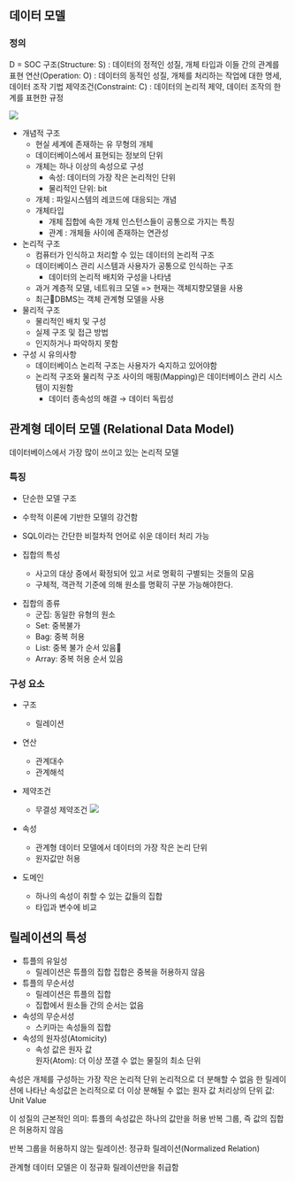 ## 데이터 모델
### 정의
D = SOC
구조(Structure: S) : 데이터의 정적인 성질, 개체 타입과 이들 간의 관계를 표현
연산(Operation: O) :  데이터의 동적인 성질, 개체를 처리하는 작업에 대한 명세, 데이터 조작 기법
제약조건(Constraint: C) : 데이터의 논리적 제약, 데이터 조작의 한계를 표현한 규정



![](https://i.imgur.com/ZLaSwsm.png)

* 개념적 구조
	* 현실 세계에 존재하는 유 무형의 개체
	* 데이터베이스에서 표현되는 정보의 단위
	* 개체는 하나 이상의 속성으로 구성
		* 속성: 데이터의 가장 작은 논리적인 단위
		* 물리적인 단위: bit
	* 개체 : 파일시스템의 레코드에 대응되는 개념
	* 개체타입
		* 개체 집합에 속한 개체 인스턴스들이 공통으로 가지는 특징
		* 관계 : 개체들 사이에 존재하는 연관성
* 논리적 구조
	* 컴퓨터가 인식하고 처리할 수 있는 데이터의 논리적 구조
	* 데이터베이스 관리 시스템과 사용자가 공통으로 인식하는 구조
		* 데이터의 논리적 배치와 구성을 나타냄
	* 과거 계층적 모델, 네트워크 모델 => 현재는 객체지향모델을 사용
	* 최근DBMS는 객체 관계형 모델을 사용
* 물리적 구조
	* 물리적인 배치 및 구성
	* 실제 구조 및 접근 방법
	* 인지하거나 파악하지 못함
* 구성 시 유의사항
	* 데이터베이스 논리적 구조는 사용자가 숙지하고 있어야함
	* 논리적 구조와 물리적 구조 사이의 매핑(Mapping)은 데이터베이스 관리 시스템이 지원함
		* 데이터 종속성의 해결 → 데이터 독립성

## 관계형 데이터 모델 (Relational Data Model)
데이터베이스에서 가장 많이 쓰이고 있는 논리적 모델

### 특징
* 단순한 모델 구조
* 수학적 이론에 기반한 모델의 강건함
* SQL이라는 간단한 비절차적 언어로 쉬운 데이터 처리 가능

* 집합의 특성
	* 사고의 대상 중에서 확정되어 있고 서로 명확히 구별되는 것들의 모음
	* 구체적, 객관적 기준에 의해 원소를 명확히 구분 가능해야한다.
- 집합의 종류
	- 군집: 동일한 유형의 원소
	- Set: 중복불가
	- Bag: 중복 허용
	- List: 중복 불가 순서 있음
	- Array: 중복 허용 순서 있음

### 구성 요소
- 구조
	- 릴레이션
- 연산
	- 관계대수
	- 관계해석
- 제약조건
	- 무결성 제약조건
![](https://i.imgur.com/ddrpNc1.png)


- 속성
	- 관계형 데이터 모델에서 데이터의 가장 작은 논리 단위
	- 원자값만 허용
- 도메인
	- 하나의 속성이 취할 수 있는 값들의 집합
	- 타입과 변수에 비교


## 릴레이션의 특성
- 튜플의 유일성
	- 릴레이션은 튜플의 집합 집합은 중복을 허용하지 않음
- 튜플의 무순서성
	- 릴레이션은 튜플의 집합  
	- 집합에서 원소들 간의 순서는 없음
- 속성의 무순서성
	- 스키마는 속성들의 집합
- 속성의 원자성(Atomicity)
	- 속성 값은 원자 값  
원자(Atom): 더 이상 쪼갤 수 없는 물질의 최소 단위

속성은 개체를 구성하는 가장 작은 논리적 단위 논리적으로 더 분해할 수 없음
한 릴레이션에 나타난 속성값은 논리적으로 더 이상 분해될 수 없는 원자 값 처리상의 단위 값: Unit Value

이 성질의 근본적인 의미: 튜플의 속성값은 하나의 값만을 허용 반복 그룹, 즉 값의 집합은 허용하지 않음

반복 그룹을 허용하지 않는 릴레이션: 정규화 릴레이션(Normalized Relation)

관계형 데이터 모델은 이 정규화 릴레이션만을 취급함
